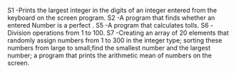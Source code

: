 S1 -Prints the largest integer in the digits of an integer entered from the keyboard on the screen
program.
S2 -A program that finds whether an entered Number is a perfect .
S5 -A program that calculates tolls.
S6 -Division operations from 1 to 100.
S7 -Creating an array of 20 elements that randomly assign numbers from 1 to 300 in the integer type;
sorting these numbers from large to small;find the smallest number and the largest number;
a program that prints the arithmetic mean of numbers on the screen.

